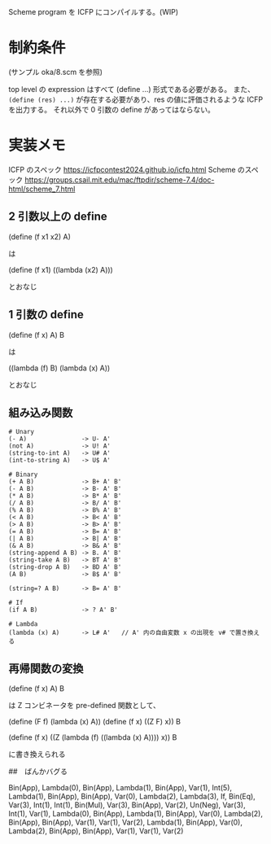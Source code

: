 Scheme program を ICFP にコンパイルする。(WIP)

# 制約条件

(サンプル oka/8.scm を参照)

top level の expression はすべて (define ...) 形式である必要がある。
また、`(define (res) ...)` が存在する必要があり、res の値に評価されるような ICFP を出力する。
それ以外で 0 引数の define があってはならない。

# 実装メモ

ICFP のスペック https://icfpcontest2024.github.io/icfp.html
Scheme のスペック https://groups.csail.mit.edu/mac/ftpdir/scheme-7.4/doc-html/scheme_7.html

## 2 引数以上の define

(define (f x1 x2) A)

は

(define (f x1) ((lambda (x2) A)))

とおなじ

## 1 引数の define

(define (f x) A) B

は

((lambda (f) B) (lambda (x) A))

とおなじ

## 組み込み関数

```
# Unary
(- A)               -> U- A'
(not A)             -> U! A'
(string-to-int A)   -> U# A'
(int-to-string A)   -> U$ A'

# Binary
(+ A B)             -> B+ A' B'
(- A B)             -> B- A' B'
(* A B)             -> B* A' B'
(/ A B)             -> B/ A' B'
(% A B)             -> B% A' B'
(< A B)             -> B< A' B'
(> A B)             -> B> A' B'
(= A B)             -> B= A' B'
(| A B)             -> B| A' B'
(& A B)             -> B& A' B'
(string-append A B) -> B. A' B'
(string-take A B)   -> BT A' B'
(string-drop A B)   -> BD A' B'
(A B)               -> B$ A' B'

(string=? A B)      -> B= A' B'

# If
(if A B)            -> ? A' B'

# Lambda
(lambda (x) A)      -> L# A'   // A' 内の自由変数 x の出現を v# で置き換える
```

## 再帰関数の変換

(define (f x) A) B

は
Z コンビネータを pre-defined 関数として、

(define (F f) (lambda (x) A))
(define (f x) ((Z F) x))
B

(define (f x) ((Z (lambda (f) ((lambda (x) A)))) x))
B

に書き換えられる

##　ばんかバグる

Bin(App),
Lambda(0), Bin(App), Lambda(1), Bin(App), Var(1), Int(5), Lambda(1), Bin(App), Bin(App), Var(0), Lambda(2), Lambda(3), If, Bin(Eq), Var(3), Int(1), Int(1), Bin(Mul), Var(3), Bin(App), Var(2), Un(Neg), Var(3), Int(1), Var(1), Lambda(0), Bin(App), Lambda(1), Bin(App), Var(0), Lambda(2), Bin(App), Bin(App), Var(1), Var(1), Var(2), Lambda(1), Bin(App), Var(0), Lambda(2), Bin(App), Bin(App), Var(1), Var(1), Var(2)
